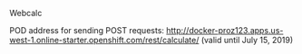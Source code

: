 Webcalc

POD address for sending POST requests: http://docker-proz123.apps.us-west-1.online-starter.openshift.com/rest/calculate/ (valid until July 15, 2019)
